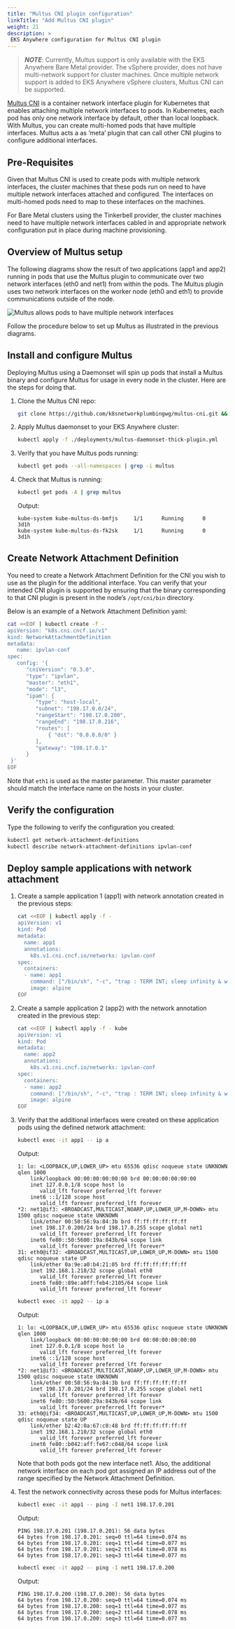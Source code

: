 ```yaml
---
title: "Multus CNI plugin configuration"
linkTitle: "Add Multus CNI plugin"
weight: 21
description: >
 EKS Anywhere configuration for Multus CNI plugin
---
```


>**_NOTE_**: Currently, Multus support is only available with the EKS Anywhere Bare Metal provider.
The vSphere provider, does not have multi-network support for cluster machines.
Once multiple network support is added to EKS Anywhere vSphere clusters, Multus CNI can be supported. 
>

[Multus CNI](https://github.com/k8snetworkplumbingwg/multus-cni) is a container network interface plugin for Kubernetes that enables attaching multiple network interfaces to pods.
In Kubernetes, each pod has only one network interface by default, other than local loopback.
With Multus, you can create multi-homed pods that have multiple interfaces.
Multus acts a as ‘meta’ plugin that can call other CNI plugins to configure additional interfaces.

## Pre-Requisites

Given that Multus CNI is used to create pods with multiple network interfaces, the cluster machines that these pods run on need to have multiple network interfaces attached and configured.
The interfaces on multi-homed pods need to map to these interfaces on the machines.

For Bare Metal clusters using the Tinkerbell provider, the cluster machines need to have multiple network interfaces cabled in and appropriate network configuration put in place during machine provisioning.


## Overview of Multus setup

The following diagrams show the result of two applications (app1 and app2) running in pods that use the Multus plugin to communicate over two network interfaces (eth0 and net1) from within the pods.
The Multus plugin uses two network interfaces on the worker node (eth0 and eth1) to provide communications outside of the node.

![Multus allows pods to have multiple network interfaces](/images/multus.png)

Follow the procedure below to set up Multus as illustrated in the previous diagrams.

## Install and configure Multus

Deploying Multus using a Daemonset will spin up pods that install a Multus binary and configure Multus for usage in every node in the cluster.
Here are the steps for doing that.


1. Clone the Multus CNI repo:

    ```bash
    git clone https://github.com/k8snetworkplumbingwg/multus-cni.git && cd multus-cni
    ```

1. Apply Multus daemonset to your EKS Anywhere cluster:

    ```bash
    kubectl apply -f ./deployments/multus-daemonset-thick-plugin.yml
    ```

1. Verify that you have Multus pods running:

    ```bash
    kubectl get pods --all-namespaces | grep -i multus
    ```

1. Check that Multus is running:

    ```bash
    kubectl get pods -A | grep multus
    ```
    Output:

    ```
    kube-system kube-multus-ds-bmfjs     1/1      Running      0      3d1h
    kube-system kube-multus-ds-fk2sk     1/1      Running      0      3d1h
    ```

## Create Network Attachment Definition

You need to create a Network Attachment Definition for the CNI you wish to use as the plugin for the additional interface.
You can verify that your intended CNI plugin is supported by ensuring that the binary corresponding to that CNI plugin is present in the node’s `/opt/cni/bin` directory. 

Below is an example of a Network Attachment Definition yaml:

```bash
cat <<EOF | kubectl create -f -
apiVersion: "k8s.cni.cncf.io/v1"
kind: NetworkAttachmentDefinition
metadata:
   name: ipvlan-conf
spec:
   config: '{
      "cniVersion": "0.3.0",
      "type": "ipvlan",
      "master": "eth1",
      "mode": "l3",
      "ipam": {
         "type": "host-local",
         "subnet": "198.17.0.0/24",
         "rangeStart": "198.17.0.200",
         "rangeEnd": "198.17.0.216",
         "routes": [
             { "dst": "0.0.0.0/0" }
         ],
         "gateway": "198.17.0.1"
      }
 }'
EOF
```

Note that `eth1` is used as the master parameter.
This master parameter should match the interface name on the hosts in your cluster.

## Verify the configuration

Type the following to verify the configuration you created:


```bash
kubectl get network-attachment-definitions
kubectl describe network-attachment-definitions ipvlan-conf
```

## Deploy sample applications with network attachment


1. Create a sample application 1 (app1) with network annotation created in the previous steps:

    ```bash
    cat <<EOF | kubectl apply -f - 
    apiVersion: v1
    kind: Pod
    metadata:
      name: app1
      annotations:
        k8s.v1.cni.cncf.io/networks: ipvlan-conf
    spec:
      containers:
      - name: app1
        command: ["/bin/sh", "-c", "trap : TERM INT; sleep infinity & wait"]
        image: alpine
    EOF
    ```

1. Create a sample application 2 (app2) with the network annotation created in the previous step:

    ```bash
    cat <<EOF | kubectl apply -f - kube
    apiVersion: v1
    kind: Pod
    metadata:
      name: app2
      annotations:
        k8s.v1.cni.cncf.io/networks: ipvlan-conf
    spec:
      containers:
      - name: app2
        command: ["/bin/sh", "-c", "trap : TERM INT; sleep infinity & wait"]
        image: alpine
    EOF
    ```

1. Verify that the additional interfaces were created on these application pods using the defined network attachment:

    ```bash
    kubectl exec -it app1 -- ip a                            
    ```
    Output:

    ```
    1: lo: <LOOPBACK,UP,LOWER_UP> mtu 65536 qdisc noqueue state UNKNOWN qlen 1000
        link/loopback 00:00:00:00:00:00 brd 00:00:00:00:00:00
        inet 127.0.0.1/8 scope host lo
           valid_lft forever preferred_lft forever
        inet6 ::1/128 scope host 
           valid_lft forever preferred_lft forever
    *2: net1@if3: <BROADCAST,MULTICAST,NOARP,UP,LOWER_UP,M-DOWN> mtu 1500 qdisc noqueue state UNKNOWN 
        link/ether 00:50:56:9a:84:3b brd ff:ff:ff:ff:ff:ff
        inet 198.17.0.200/24 brd 198.17.0.255 scope global net1
           valid_lft forever preferred_lft forever
        inet6 fe80::50:5600:19a:843b/64 scope link 
           valid_lft forever preferred_lft forever*
    31: eth0@if32: <BROADCAST,MULTICAST,UP,LOWER_UP,M-DOWN> mtu 1500 qdisc noqueue state UP 
        link/ether 0a:9e:a0:b4:21:05 brd ff:ff:ff:ff:ff:ff
        inet 192.168.1.218/32 scope global eth0
           valid_lft forever preferred_lft forever
        inet6 fe80::89e:a0ff:feb4:2105/64 scope link 
           valid_lft forever preferred_lft forever
    ```
    
    ```bash
    kubectl exec -it app2 -- ip a
    ```

    Output:
    ```
    1: lo: <LOOPBACK,UP,LOWER_UP> mtu 65536 qdisc noqueue state UNKNOWN qlen 1000
        link/loopback 00:00:00:00:00:00 brd 00:00:00:00:00:00
        inet 127.0.0.1/8 scope host lo
           valid_lft forever preferred_lft forever
        inet6 ::1/128 scope host 
           valid_lft forever preferred_lft forever
    *2: net1@if3: <BROADCAST,MULTICAST,NOARP,UP,LOWER_UP,M-DOWN> mtu 1500 qdisc noqueue state UNKNOWN 
        link/ether 00:50:56:9a:84:3b brd ff:ff:ff:ff:ff:ff
        inet 198.17.0.201/24 brd 198.17.0.255 scope global net1
           valid_lft forever preferred_lft forever
        inet6 fe80::50:5600:29a:843b/64 scope link 
           valid_lft forever preferred_lft forever*
    33: eth0@if34: <BROADCAST,MULTICAST,UP,LOWER_UP,M-DOWN> mtu 1500 qdisc noqueue state UP 
        link/ether b2:42:0a:67:c0:48 brd ff:ff:ff:ff:ff:ff
        inet 192.168.1.210/32 scope global eth0
           valid_lft forever preferred_lft forever
        inet6 fe80::b042:aff:fe67:c048/64 scope link 
           valid_lft forever preferred_lft forever
    ```

    Note that both pods got the new interface net1. Also, the additional network interface on each pod got assigned an IP address out of the range specified by the Network Attachment Definition.

1. Test the network connectivity across these pods for Multus interfaces:

    ```bash
    kubectl exec -it app1 -- ping -I net1 198.17.0.201 
    ```

    Output:
    ```
    PING 198.17.0.201 (198.17.0.201): 56 data bytes
    64 bytes from 198.17.0.201: seq=0 ttl=64 time=0.074 ms
    64 bytes from 198.17.0.201: seq=1 ttl=64 time=0.077 ms
    64 bytes from 198.17.0.201: seq=2 ttl=64 time=0.078 ms
    64 bytes from 198.17.0.201: seq=3 ttl=64 time=0.077 ms
    ```

    ```bash
    kubectl exec -it app2 -- ping -I net1 198.17.0.200
    ```

    Output:
    ```
    PING 198.17.0.200 (198.17.0.200): 56 data bytes
    64 bytes from 198.17.0.200: seq=0 ttl=64 time=0.074 ms
    64 bytes from 198.17.0.200: seq=1 ttl=64 time=0.077 ms
    64 bytes from 198.17.0.200: seq=2 ttl=64 time=0.078 ms
    64 bytes from 198.17.0.200: seq=3 ttl=64 time=0.077 ms
    ```
